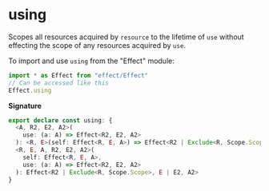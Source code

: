# using

Scopes all resources acquired by `resource` to the lifetime of `use`
without effecting the scope of any resources acquired by `use`.

To import and use `using` from the "Effect" module:

```ts
import * as Effect from "effect/Effect"
// Can be accessed like this
Effect.using
```

**Signature**

```ts
export declare const using: {
  <A, R2, E2, A2>(
    use: (a: A) => Effect<R2, E2, A2>
  ): <R, E>(self: Effect<R, E, A>) => Effect<R2 | Exclude<R, Scope.Scope>, E2 | E, A2>
  <R, E, A, R2, E2, A2>(
    self: Effect<R, E, A>,
    use: (a: A) => Effect<R2, E2, A2>
  ): Effect<R2 | Exclude<R, Scope.Scope>, E | E2, A2>
}
```

